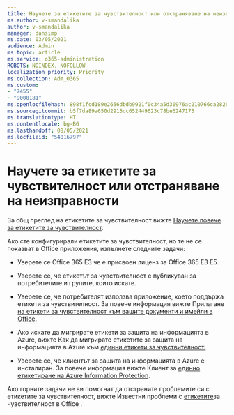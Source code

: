 ```yaml
---
title: Научете за етикетите за чувствителност или отстраняване на неизправности
ms.author: v-smandalika
author: v-smandalika
manager: dansimp
ms.date: 03/05/2021
audience: Admin
ms.topic: article
ms.service: o365-administration
ROBOTS: NOINDEX, NOFOLLOW
localization_priority: Priority
ms.collection: Adm_O365
ms.custom:
- "7455"
- "9000181"
ms.openlocfilehash: 898f1fcd189e2656dbdb9921f0c34a5d30976ac210766ca28284c455053dae50
ms.sourcegitcommit: b5f7da89a650d2915dc652449623c78be6247175
ms.translationtype: HT
ms.contentlocale: bg-BG
ms.lasthandoff: 08/05/2021
ms.locfileid: "54016797"
---
```

# <a name="learn-about-or-troubleshoot-sensitivity-labels"></a>Научете за етикетите за чувствителност или отстраняване на неизправности

За общ преглед на етикетите за чувствителност вижте [Научете повече за етикетите за чувствителност](https://docs.microsoft.com/microsoft-365/compliance/sensitivity-labels).

Ако сте конфигурирали етикетите за чувствителност, но те не се показват в Office приложения, изпълнете следните задачи:

- Уверете се Office 365 E3 че е присвоен лиценз за Office 365 E3 E5.

- Уверете се, че етикетът за чувствителност е публикуван за потребителите и групите, които искате.

- Уверете се, че потребителят използва приложение, което поддържа етикети за чувствителност. За повече информация вижте Прилагане [на етикети за чувствителност към вашите документи и имейли в Office](https://support.microsoft.com/topic/apply-sensitivity-labels-to-your-files-and-email-in-office-2f96e7cd-d5a4-403b-8bd7-4cc636bae0f9).

- Ако искате да мигрирате етикети за защита на информацията в Azure, вижте Как да мигрирате етикетите за защита на информацията в Azure към [единни етикети за чувствителност.](https://docs.microsoft.com/azure/information-protection/configure-policy-migrate-labels)

- Уверете се, че клиентът за защита на информацията в Azure е инсталиран. За повече информация вижте Клиент за [единно етикетиране на Azure Information Protection](https://docs.microsoft.com/azure/information-protection/rms-client/unifiedlabelingclient-version-release-history).

Ако горните задачи не ви помогнат да отстраните проблемите си с етикетите за чувствителност, вижте Известни проблеми с [етикетите](https://support.microsoft.com/topic/known-issues-with-sensitivity-labels-in-office-b169d687-2bbd-4e21-a440-7da1b2743edc)за чувствителност в Office .
